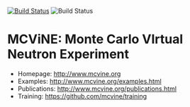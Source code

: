 [![Build Status](https://travis-ci.com/mcvine/mcvine.svg?branch=master)](https://travis-ci.com/mcvine/mcvine)
![Build Status](https://codebuild.us-east-1.amazonaws.com/badges?uuid=eyJlbmNyeXB0ZWREYXRhIjoiSFN0WDNoMFdac0lha01lMDhKRm91bk9jWDlCMkUrNEU2ZWhQaFpacHQwZyt6cDh1OGlnTzVtUkcySStvbUpwUUE3OVdnaUc4ZUM5a2ljcnlVMVBGd0cwPSIsIml2UGFyYW1ldGVyU3BlYyI6InQxaDRCOU4vUWpOL1NmREQiLCJtYXRlcmlhbFNldFNlcmlhbCI6MX0%3D&branch=master)

# MCViNE: Monte Carlo VIrtual Neutron Experiment

* Homepage: http://www.mcvine.org
* Examples: http://www.mcvine.org/examples.html
* Publications: http://www.mcvine.org/publications.html
* Training: https://github.com/mcvine/training
